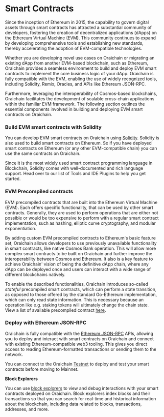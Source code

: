 # Smart Contracts

Since the inception of Ethereum in 2015, the capability to govern digital assets through smart contracts has attracted a substantial community of developers, fostering the creation of decentralized applications (dApps) on the Ethereum Virtual Machine (EVM). This community continues to expand by developing comprehensive tools and establishing new standards, thereby accelerating the adoption of EVM-compatible technologies.

Whether you are developing novel use cases on Oraichain or migrating an existing dApp from another EVM-based blockchain, such as Ethereum, Oraichain provides a seamless environment to build and deploy EVM smart contracts to implement the core business logic of your dApp. Oraichain is fully compatible with the EVM, enabling the use of widely recognized tools, including Solidity, Remix, Oracles, and APIs like Ethereum JSON-RPC.

Furthermore, leveraging the interoperability of Cosmos-based blockchains, Oraichain facilitates the development of scalable cross-chain applications within the familiar EVM framework. The following section outlines the essential components involved in building and deploying EVM smart contracts on Oraichain.

### Build EVM smart contracts with Solidity <a href="#build-evm-smart-contracts-with-solidity" id="build-evm-smart-contracts-with-solidity"></a>

You can develop EVM smart contracts on Oraichain using [Solidity](https://github.com/ethereum/solidity). Solidity is also used to build smart contracts on Ethereum. So if you have deployed smart contracts on Ethereum (or any other EVM-compatible chain) you can use the same contracts on Oraichain.

Since it is the most widely used smart contract programming language in Blockchain, Solidity comes with well-documented and rich language support. Head over to our list of Tools and IDE Plugins to help you get started.

### EVM Precompiled contracts <a href="#evm-precompiled-contracts" id="evm-precompiled-contracts"></a>

EVM precompiled contracts that are built into the Ethereum Virtual Machine (EVM). Each offers specific functionality, that can be used by other smart contracts. Generally, they are used to perform operations that are either not possible or would be too expensive to perform with a regular smart contract implementation, such as hashing, elliptic curve cryptography, and modular exponentiation.

By adding custom EVM precompiled contracts to Ethereum's basic feature set, Oraichain allows developers to use previously unavailable functionality in smart contracts, like native Cosmos Bank operation. This will allow more complex smart contracts to be built on Oraichain and further improve the interoperability between Cosmos and Ethereum. It also is a key feature to achieve Oraichain' vision of being the definitive dApp chain, where any dApp can be deployed once and users can interact with a wide range of different blockchains natively.

To enable the described functionalities, Oraichain introduces so-called _stateful_ precompiled smart contracts, which can perform a state transition, as opposed to those offered by the standard Go-Ethereum implementation, which can only read state information. This is necessary because an operation like e.g. staking tokens will ultimately change the chain state. View a list of available precompiled contract [here](https://docs.evmos.org/develop/smart-contracts/list-evm-extensions).

### Deploy with Ethereum JSON-RPC <a href="#deploy-with-ethereum-json-rpc" id="deploy-with-ethereum-json-rpc"></a>

Oraichain is fully compatible with the [Ethereum JSON-RPC](https://docs.evmos.org/develop/api/ethereum-json-rpc) APIs, allowing you to deploy and interact with smart contracts on Oraichain and connect with existing Ethereum-compatible web3 tooling. This gives you direct access to reading Ethereum-formatted transactions or sending them to the network.

You can connect to the Oraichain [Testnet](https://docs.evmos.org/develop/testnet) to deploy and test your smart contracts before moving to Mainnet.

**Block Explorers**[**​**](https://docs.evmos.org/develop/smart-contracts#block-explorers)**​**

You can use [block explorers](https://docs.evmos.org/develop/block-explorers) to view and debug interactions with your smart contracts deployed on Oraichain. Block explorers index blocks and their transactions so that you can search for real-time and historical information about the blockchain, including data related to blocks, transactions, addresses, and more.

